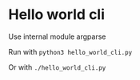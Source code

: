 # Hello world cli

Use internal module argparse

Run with `python3 hello_world_cli.py`

Or with `./hello_world_cli.py`